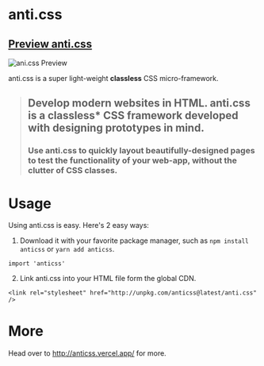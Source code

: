 # anti.css

## [Preview anti.css](https://anticss.vercel.app/)

![ani.css Preview](https://anticss.vercel.app/img/anticss-preview.jpg)

anti.css is a super light-weight **classless** CSS micro-framework.

> ## Develop modern websites in HTML. anti.css is a classless\* CSS framework developed with designing prototypes in mind.
>
> ### Use anti.css to quickly layout beautifully-designed pages to test the functionality of your web-app, without the clutter of CSS classes.

# Usage

Using anti.css is easy. Here's 2 easy ways:

1. Download it with your favorite package manager, such as `npm install anticss` or `yarn add anticss`.

```
import 'anticss'
```

2. Link anti.css into your HTML file form the global CDN.

```
<link rel="stylesheet" href="http://unpkg.com/anticss@latest/anti.css" />
```

# More

Head over to http://anticss.vercel.app/ for more.
